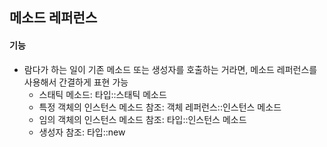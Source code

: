 ## 메소드 레퍼런스
#### 기능
- 람다가 하는 일이 기존 메소드 또는 생성자를 호출하는 거라면, 메소드 레퍼런스를 사용해서 간결하게 표현 가능
    - 스태틱 메소드: 타입::스태틱 메소드
    - 특정 객체의 인스턴스 메소드 참조: 객체 레퍼런스::인스턴스 메소드
    - 임의 객체의 인스턴스 메소드 참조: 타입::인스턴스 메소드
    - 생성자 참조: 타입::new